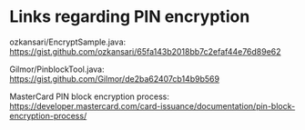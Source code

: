 # Links regarding PIN encryption

ozkansari/EncryptSample.java: https://gist.github.com/ozkansari/65fa143b2018bb7c2efaf44e76d89e62

Gilmor/PinblockTool.java: https://gist.github.com/Gilmor/de2ba62407cb14b9b569

MasterCard PIN block encryption process: https://developer.mastercard.com/card-issuance/documentation/pin-block-encryption-process/





